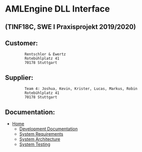 # AMLEngine DLL Interface


## (TINF18C, SWE I Praxisprojekt 2019/2020) 
 
 
## Customer: 
             Rentschler & Ewertz
             Rotebühlplatz 41
             70178 Stuttgart
                    	
## Supplier:    
             Team 4: Joshua, Kevin, Krister, Lucas, Markus, Robin
             Rotebühlplatz 41
             70178 Stuttgart

## Documentation:
- [Home](https://github.com/RBeerDevelopment/TINF18C_Team_4_AMLEngine-DLL-Interface/wiki)
  - [Development Documentation](https://github.com/RBeerDevelopment/TINF18C_Team_4_AMLEngine-DLL-Interface/wiki/Development-Documentation)
  - [System Requirements](https://github.com/RBeerDevelopment/TINF18C_Team_4_AMLEngine-DLL-Interface/wiki/System-Requirements)
  - [System Architecture](https://github.com/RBeerDevelopment/TINF18C_Team_4_AMLEngine-DLL-Interface/wiki/System-Architecture)
  - [System Testing](https://github.com/RBeerDevelopment/TINF18C_Team_4_AMLEngine-DLL-Interface/wiki/System-Testing)
